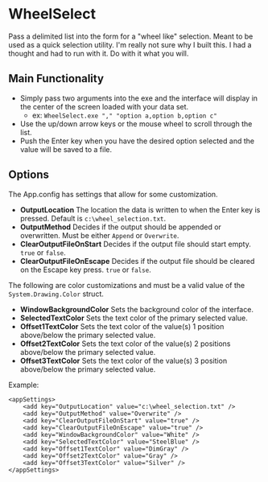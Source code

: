 # WheelSelect
Pass a delimited list into the form for a "wheel like" selection. Meant to be used as a quick selection utility. I'm really not sure why I built this. I had a thought and had to run with it. Do with it what you will.

## Main Functionality
* Simply pass two arguments into the exe and the interface will display in the center of the screen loaded with your data set.
    * ex: `WheelSelect.exe "," "option a,option b,option c"`
* Use the up/down arrow keys or the mouse wheel to scroll through the list.
* Push the Enter key when you have the desired option selected and the value will be saved to a file.

## Options
The App.config has settings that allow for some customization.
* **OutputLocation** The location the data is written to when the Enter key is pressed. Default is `c:\wheel_selection.txt`.
* **OutputMethod** Decides if the output should be appended or overwritten. Must be either `Append` or `Overwrite`.
* **ClearOutputFileOnStart** Decides if the output file should start empty. `true` or `false`.
* **ClearOutputFileOnEscape** Decides if the output file should be cleared on the Escape key press. `true` or `false`.

The following are color customizations and must be a valid value of the `System.Drawing.Color` struct.
* **WindowBackgroundColor** Sets the background color of the interface.
* **SelectedTextColor** Sets the text color of the primary selected value.
* **Offset1TextColor** Sets the text color of the value(s) 1 position above/below the primary selected value.
* **Offset2TextColor** Sets the text color of the value(s) 2 positions above/below the primary selected value.
* **Offset3TextColor** Sets the text color of the value(s) 3 position above/below the primary selected value.

Example:
```
<appSettings>
    <add key="OutputLocation" value="c:\wheel_selection.txt" />
    <add key="OutputMethod" value="Overwrite" />
    <add key="ClearOutputFileOnStart" value="true" />
    <add key="ClearOutputFileOnEscape" value="true" />
    <add key="WindowBackgroundColor" value="White" />
    <add key="SelectedTextColor" value="SteelBlue" />
    <add key="Offset1TextColor" value="DimGray" />
    <add key="Offset2TextColor" value="Gray" />
    <add key="Offset3TextColor" value="Silver" />
</appSettings>
```
